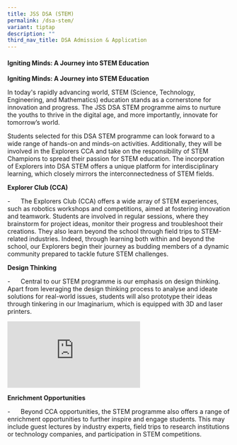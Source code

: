 ```yaml
---
title: JSS DSA (STEM)
permalink: /dsa-stem/
variant: tiptap
description: ""
third_nav_title: DSA Admission & Application
---
```

<h4><strong>Igniting Minds: A Journey into STEM Education</strong></h4>
<p><strong>Igniting Minds: A Journey into STEM Education</strong>
</p>
<p>In today's rapidly advancing world, STEM (Science, Technology, Engineering,
and Mathematics) education stands as a cornerstone for innovation and progress.
The JSS DSA STEM programme aims to nurture the youths to thrive in the
digital age, and more importantly, innovate for tomorrow’s world.</p>
<p>Students selected for this DSA STEM programme can look forward to a wide
range of hands-on and minds-on activities. Additionally, they will be involved
in the Explorers CCA and take on the responsibility of STEM Champions to
spread their passion for STEM education. The incorporation of Explorers
into DSA STEM offers a unique platform for interdisciplinary learning,
which closely mirrors the interconnectedness of STEM fields.</p>
<p><strong>Explorer Club (CCA)</strong>
</p>
<p>-&nbsp;&nbsp;&nbsp;&nbsp;&nbsp; The Explorers Club (CCA) offers a wide
array of STEM experiences, such as robotics workshops and competitions,
aimed at fostering innovation and teamwork. Students are involved in regular
sessions, where they brainstorm for project ideas, monitor their progress
and troubleshoot their creations. They also learn beyond the school through
field trips to STEM-related industries. Indeed, through learning both within
and beyond the school, our Explorers begin their journey as budding members
of a dynamic community prepared to tackle future STEM challenges.</p>
<p><strong>Design Thinking</strong>
</p>
<p>-&nbsp;&nbsp;&nbsp;&nbsp;&nbsp; Central to our STEM programme is our emphasis
on design thinking. Apart from leveraging the design thinking process to
analyse and ideate solutions for real-world issues, students will also
prototype their ideas through tinkering in our Imaginarium, which is equipped
with 3D and laser printers.</p>
<div class="iframe-wrapper">
<iframe allowfullscreen="true" frameborder="0" src="https://docs.google.com/presentation/d/e/2PACX-1vRvX5XoXGU9PsB8isH8GaRw55L-wnl30gvG6rNd_ZnyOBLbVtEdIc0L4w0gtMCiv5e5tiCd_PjYlClz/embed?start=false&amp;loop=false&amp;delayms=3000"></iframe>
</div>
<p></p>
<p><strong>Enrichment Opportunities</strong>
</p>
<p>-&nbsp;&nbsp;&nbsp;&nbsp;&nbsp; Beyond CCA opportunities, the STEM programme
also offers a range of enrichment opportunities to further inspire and
engage students. This may include guest lectures by industry experts, field
trips to research institutions or technology companies, and participation
in STEM competitions.</p>